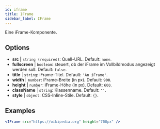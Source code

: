 ```yaml
---
id: iframe 
title: IFrame
sidebar_label: IFrame
---
```


Eine iFrame-Komponente.

## Options

* __src__ | `string (required)`: Quell-URL. Default: `none`.
* __fullscreen__ | `boolean`: steuert, ob der iFrame im Vollbildmodus angezeigt werden soll. Default: `false`.
* __title__ | `string`: iFrame-Titel. Default: `'An iFrame'`.
* __width__ | `number`: iFrame-Breite (in px). Default: `900`.
* __height__ | `number`: iFrame-Höhe (in px). Default: `600`.
* __className__ | `string`: Klassenname. Default: `''`.
* __style__ | `object`: CSS-Inline-Stile. Default: `{}`.


## Examples

```jsx live
<IFrame src="https://wikipedia.org" height="700px" />
``` 

